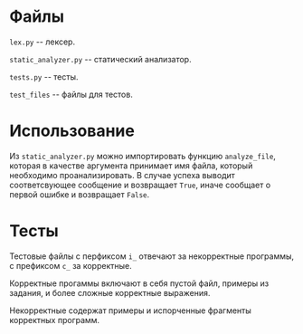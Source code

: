 # Файлы
`lex.py` -- лексер.

`static_analyzer.py` -- статический анализатор.

`tests.py` -- тесты.

`test_files` -- файлы для тестов.

# Использование
Из `static_analyzer.py` можно импортировать функцию `analyze_file`, которая в качестве аргумента принимает имя файла, который
необходимо проанализировать. В случае успеха выводит соответсвующее сообщение и возвращает `True`, иначе сообщает о
первой ошибке и возвращает `False`.

# Тесты
Тестовые файлы с перфиксом `i_` отвечают за некорректные программы, с префиксом `c_` за корректные.

Корректные прогаммы включают в себя пустой файл, примеры из задания, и более сложные корректные выражения.

Некорректные содержат примеры и испорченные фрагменты корректных программ. 